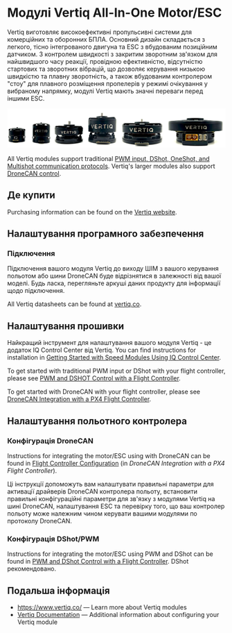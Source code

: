 # Модулі Vertiq All-In-One Motor/ESC

Vertiq виготовляє високоефективні пропульсивні системи для комерційних та оборонних БПЛА.
Основний дизайн складається з легкого, тісно інтегрованого двигуна та ESC з вбудованим позиційним датчиком.
З контролем швидкості з закритим зворотним зв'язком для найшвидшого часу реакції, провідною ефективністю, відсутністю стартових та зворотних вібрацій, що дозволяє керування низькою швидкістю та плавну зворотність, а також вбудованим контролером "стоу" для плавного розміщення пропелерів у режимі очікування у вибраному напрямку, модулі Vertiq мають значні переваги перед іншими ESC.

![Vertiq Module Lineup](../../assets/peripherals/esc_vertiq/vertiq_esc_lineup.jpg)

All Vertiq modules support traditional [PWM input, DShot, OneShot, and Multishot communication protocols](https://iqmotion.readthedocs.io/en/latest/communication_protocols/hobby_protocol.html). Vertiq's larger modules also support [DroneCAN control](https://iqmotion.readthedocs.io/en/latest/communication_protocols/dronecan_protocol.html).

## Де купити

Purchasing information can be found on the [Vertiq website](https://www.vertiq.co/).

## Налаштування програмного забезпечення

### Підключення

Підключення вашого модуля Vertiq до виходу ШІМ з вашого керування польотом або шини DroneCAN буде відрізнятися в залежності від вашої моделі.
Будь ласка, перегляньте аркуші даних продукту для інформації щодо підключення.

All Vertiq datasheets can be found at [vertiq.co](https://www.vertiq.co/).

## Налаштування прошивки

Найкращий інструмент для налаштування вашого модуля Vertiq - це додаток IQ Control Center від Vertiq.
You can find instructions for installation in [Getting Started with Speed Modules Using IQ Control Center](https://iqmotion.readthedocs.io/en/latest/control_center_docs/speed_module_getting_started.html).

To get started with traditional PWM input or DShot with your flight controller, please see [PWM and DSHOT Control with a Flight Controller](https://iqmotion.readthedocs.io/en/latest/tutorials/pwm_control_flight_controller.html).

To get started with DroneCAN with your flight controller, please see [DroneCAN Integration with a PX4 Flight Controller](https://iqmotion.readthedocs.io/en/latest/tutorials/dronecan_flight_controller.html).

## Налаштування польотного контролера

### Конфігурація DroneCAN

Instructions for integrating the motor/ESC using with DroneCAN can be found in [Flight Controller Configuration](https://iqmotion.readthedocs.io/en/latest/tutorials/dronecan_flight_controller.html#dronecan-integration-with-a-px4-flight-controller) (in _DroneCAN Integration with a PX4 Flight Controller_).

Ці інструкції допоможуть вам налаштувати правильні параметри для активації драйверів DroneCAN контролера польоту, встановити правильні конфігураційні параметри для зв'язку з модулями Vertiq на шині DroneCAN, налаштування ESC та перевірку того, що ваш контролер польоту може належним чином керувати вашими модулями по протоколу DroneCAN.

### Конфігурація DShot/PWM

Instructions for integrating the motor/ESC using PWM and DShot can be found in [PWM and DShot Control with a Flight Controller](https://iqmotion.readthedocs.io/en/latest/tutorials/pwm_control_flight_controller.html).
DShot рекомендовано.

## Подальша інформація

- <https://www.vertiq.co/> — Learn more about Vertiq modules
- [Vertiq Documentation](https://iqmotion.readthedocs.io/en/latest/index.html) — Additional information about configuring your Vertiq module
